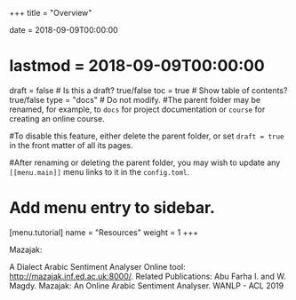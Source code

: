 +++
title = "Overview"

date = 2018-09-09T00:00:00
# lastmod = 2018-09-09T00:00:00

draft = false  # Is this a draft? true/false
toc = true  # Show table of contents? true/false
type = "docs"  # Do not modify.
#The parent folder may be renamed, for example, to `docs` for project documentation or `course` for creating an online course.

#To disable this feature, either delete the parent folder, or set `draft = true` in the front matter of all its pages. 

#After renaming or deleting the parent folder, you may wish to update any `[[menu.main]]` menu links to it in the `config.toml`. 

# Add menu entry to sidebar.
[menu.tutorial]
  name = "Resources"
  weight = 1
+++

Mazajak:

 A Dialect Arabic Sentiment Analyser
 Online tool: http://mazajak.inf.ed.ac.uk:8000/.
 Related Publications:
 Abu Farha I. and W. Magdy. Mazajak: An Online Arabic Sentiment Analyser. WANLP - ACL 2019

